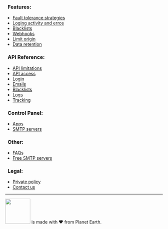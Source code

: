### &nbsp; Features:
* [Fault tolerance strategies](features-smtpstrategies.md)
* [Loging activity and erros](features-loging.md)
* [Blacklists](features-blacklists.md)
* [Webhooks](features-webhooks.md)
* [Limit origin](features-limitorigin.md)
* [Data retention](features-dataretention.md)


### &nbsp; API Reference:
* [API limitations](api-limitations.md)
* [API access](api-access.md)
* [Login](api-login.md)
* [Emails](api-emails.md)
* [Blacklists](api-blacklists.md)
* [Logs](api-logs.md)
* [Tracking](api-tracking.md)


### &nbsp; Control Panel:
* [Apps](api-apps.md)
* [SMTP servers](api-smtps.md)


### &nbsp; Other:
* [FAQs](other-faqs.md)
* [Free SMTP servers](other-freesmtps.md)


### &nbsp; Legal:
* [Private policy](legal-privatepolicy.md)
* [Contact us](legal-contact.md)

<hr/>
<a class="logo" href="#" ><img src="https://queuemail.dev/qmadmin/assets/images/logo.png" style="height: 2vh;"></a> is made with ❤️ from Planet Earth.
